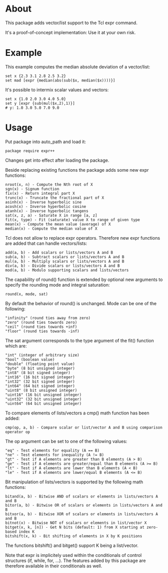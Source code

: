 # About

This package adds vector/list support to the Tcl expr command.

It's a proof-of-concept implementation: Use it at your own risk.

# Example

This example computes the median absolute deviation of a vector/list:

    set x {2.3 3.1 2.8 2.5 3.2}
    set mad [expr {median(abs(sub($x, median($x))))}]

It's possible to intermix scalar values and vectors:

    set x {1.0 2.0 3.0 4.0 5.0}
    set y [expr {sub(mul($x,2),1)}]
    # y: 1.0 3.0 5.0 7.0 9.0

# Usage

Put package into auto_path and load it:

    package require expr++

Changes get into effect after loading the package.

Beside replacing existing functions the package adds some new expr functions:

    nroot(x, n) - Compute the Nth root of X
    sgn(x) - Signum function
    fix(x) - Return integral part X
    trunc(x) - Truncate the fractional part of X
    asinh(x) - Inverse hyperbolic sine
    acosh(x) - Inverse hyperbolic cosine
    atanh(x) - Inverse hyperbolic tangens
    sat(x, z, a) - Saturate X in range [a, z]
    fit(x, type) - Fit (saturate) value X to range of given type
    mean(x) - Compute the mean value (average) of X
    median(x) - Compute the median value of X

Tcl does not allow to replace expr operators. Therefore new expr functions
are added that can handle vectors/lists:

    add(a, b) - Add scalars or lists/vectors A and B
    sub(a, b) - Subtract scalars or lists/vectors A and B
    mul(a, b) - Multiply scalars or lists/vectors A and B
    div(a, b) - Divide scalars or lists/vectors A and B
    mod(a, b) - Modulo supporting scalars and lists/vectors

The capability of round() function is extended by optional new arguments
to specify the rounding mode and integral saturation:

    round(x, mode, sat)

By default the behavior of round() is unchanged.
Mode can be one of the following:

    "infinity" (round ties away from zero)
    "zero" (round ties towards zero)
    "ceil" (round ties towards +inf)
    "floor" (round ties towards -inf)

The sat argument corresponds to the type argument of the fit() function which are:

    "int" (integer of arbitrary size)
    "bool" (boolean value)
    "double" (floating point value)
    "byte" (8 bit unsigned integer)
    "int8" (8 bit signed integer)
    "int16" (16 bit signed integer)
    "int32" (32 bit signed integer)
    "int64" (64 bit signed integer)
    "uint8" (8 bit unsigned integer)
    "uint16" (16 bit unsigned integer)
    "uint32" (32 bit unsigned integer)
    "uint64" (64 bit unsigned integer)

To compare elements of lists/vectors a cmp() math function has been added:

    cmp(op, a, b) - Compare scalar or list/vector A and B using comparison operator op

The op argument can be set to one of the following values:

    "eq" - Test elements for equality (A == B)
    "ne" - Test elements for inequality (A != B)
    "gt" - Test if A elements are greater than B elements (A > B)
    "ge" - Test if A elements are greater/equal than B elements (A >= B)
    "lt" - Test if A elements are lower than B elements (A < B)
    "le" - Test if A elements are lower/equal B elements (A <= B)

Bit manipulation of lists/vectors is supported by the following math functions:

    bitand(a, b) - Bitwise AND of scalars or elements in lists/vectors A and B
    bitor(a, b) - Bitwise OR of scalars or elements in lists/vectors A and B
    bitxor(a, b) - Bitwise XOR of scalars or elements in lists/vectors A and B
    bitnot(x) - Bitwise NOT of scalars or elements in list/vector X
    bitget(x, k, [n]) - Get N bits (default: 1) from X starting at zero-based index K
    bitshift(x, k) - Bit shifting of elements in X by K positions

The functions bitshift() and bitget() support K being a list/vector.

Note that expr is implicitely used within the conditionals of control structures (if, while, for, ...).
The features added by this package are therefore available in their conditionals as well.
